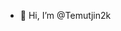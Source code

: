 - 👋 Hi, I’m @Temutjin2k

<!---
Zeron1ca/Zeron1ca is a ✨ special ✨ repository because its `README.md` (this file) appears on your GitHub profile.
You can click the Preview link to take a look at your changes.
--->
